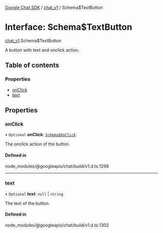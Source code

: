 [Google Chat SDK](../README.md) / [chat\_v1](../modules/chat_v1.md) / Schema$TextButton

# Interface: Schema$TextButton

[chat_v1](../modules/chat_v1.md).Schema$TextButton

A button with text and onclick action.

## Table of contents

### Properties

- [onClick](chat_v1.Schema_TextButton.md#onclick)
- [text](chat_v1.Schema_TextButton.md#text)

## Properties

### onClick

• `Optional` **onClick**: [`Schema$OnClick`](chat_v1.Schema_OnClick.md)

The onclick action of the button.

#### Defined in

node_modules/@googleapis/chat/build/v1.d.ts:1298

___

### text

• `Optional` **text**: ``null`` \| `string`

The text of the button.

#### Defined in

node_modules/@googleapis/chat/build/v1.d.ts:1302
